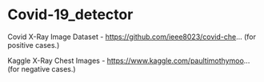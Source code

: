 # Covid-19_detector

Covid X-Ray Image Dataset - https://github.com/ieee8023/covid-che...
(for positive cases.)

Kaggle X-Ray Chest Images - https://www.kaggle.com/paultimothymoo... 
(for negative cases.)
